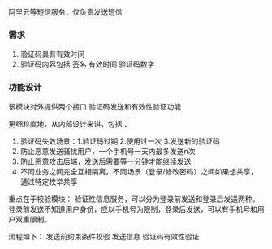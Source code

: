 阿里云等短信服务，仅负责发送短信

### 需求
1. 验证码具有有效时间
2. 验证码内容包括 签名 有效时间 验证码数字

### 功能设计

该模块对外提供两个接口 验证码发送和有效性验证功能

更细粒度地，从内部设计来讲，包括：
1. 验证码失效场景：1.验证码过期 2.使用过一次 3.发送新的验证码
2. 防止恶意发送骚扰用户，一个手机号一天内最多发送n次
3. 防止恶意攻击后端，发送后需要等一分钟才能继续发送
4. 不同业务之间完全互相隔离，不同场景（登录/修改密码）之间如果想共享，通过特定枚举共享

重点在于校验模块：
验证性信息服务，可以分为登录前发送和登录后发送两种。
登录前发送不知道用户身份，应以手机号为限制，登录后发送，可以有手机号和用户双重限制。

流程如下：
发送前约束条件校验
发送信息
验证码有效性验证
